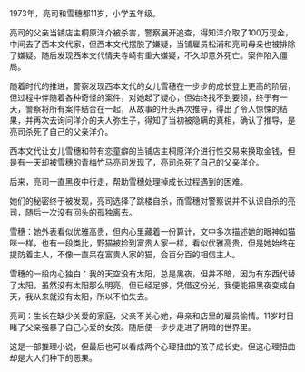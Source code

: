 1973年，亮司和雪穗都11岁，小学五年级。

亮司的父亲当铺店主桐原洋介被杀害，警察展开追查，得知洋介取了100万现金，中间去了西本文代家，但西本文代摆脱了嫌疑，当铺雇员松浦和亮司母亲也被排除了嫌疑。随后发现西本文代情夫寺崎有重大嫌疑，不久却意外死亡。案件陷入僵局。

随着时代的推进，警察发现西本文代的女儿雪穗在一步步的成长登上更高的阶层，但过程中伴随着各种奇怪的案件，对她起了疑心，但始终找不到要领，终于有一天，警察将所有案件结合在一起，从故事的开头再次推导，得出了令人惊悚的结果，并再次去询问洋介的夫人弥生子，得知了当初被隐瞒的真相，确认了推导，是亮司杀死了自己的父亲洋介。

西本文代让女儿雪穗和带有恋童癖的当铺店主桐原洋介进行性交易来换取金钱，但是有一天却被雪穗的青梅竹马亮司发现了，亮司杀死了自己的父亲洋介。

后来，亮司一直黑夜中行走，帮助雪穗处理掉成长过程遇到的困难。

她们的秘密终于被发现，亮司选择了跳楼自杀，而雪穗对警察说并不认识自杀的亮司，随后一次没有回头的孤独离去。

雪穗：她外表看似优雅高贵，但内心里藏着一份算计，文中多次描述她的眼神如猫咪一样，也有一段类比，野猫被捡到富贵人家一样，看似优雅高贵，但是她始终在提防着主人，不像一直呆在富贵人家的猫，会百分百的相信主人。

雪穗的一段内心独白：我的天空没有太阳，总是黑夜，但并不暗，因为有东西代替了太阳，虽然没有太阳那么明亮，但已经足够，凭借这份光，我便能把黑夜变成白天，我从来就没有太阳，所以不怕失去。

亮司：生长在缺少关爱的家庭，父亲不关心她，母亲和店里的雇员偷情。11岁时目睹了父亲强暴了自己心爱的女孩。随后便一步步走进了阴暗的世界里。

这是一部推理小说，但最后也可以看成两个心理扭曲的孩子成长史。但这心理扭曲却是大人们种下的恶果。